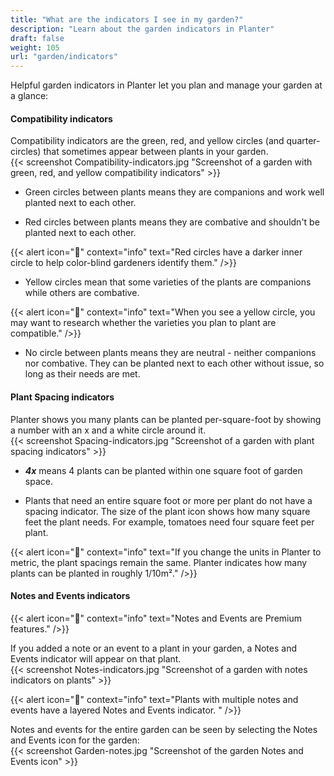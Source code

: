 ```yaml
---
title: "What are the indicators I see in my garden?"
description: "Learn about the garden indicators in Planter"
draft: false
weight: 105
url: "garden/indicators"
---
```

Helpful garden indicators in Planter let you plan and manage your garden at a glance:

#### Compatibility indicators
Compatibility indicators are the green, red, and yellow circles (and quarter-circles) that sometimes appear between plants in your garden.<br />
{{< screenshot Compatibility-indicators.jpg "Screenshot of a garden with green, red, and yellow compatibility indicators" >}}

- Green circles between plants means they are companions and work well planted next to each other.

- Red circles between plants means they are combative and shouldn't be planted next to each other.

{{< alert icon="🌱" context="info" text="Red circles have a darker inner circle to help color-blind gardeners identify them." />}}

- Yellow circles mean that some varieties of the plants are companions while others are combative.

{{< alert icon="🥕" context="info" text="When you see a yellow circle, you may want to research whether the varieties you plan to plant are compatible." />}}

- No circle between plants means they are neutral - neither companions nor combative. They can be planted next to each other without issue, so long as their needs are met.

#### Plant Spacing indicators
Planter shows you many plants can be planted per-square-foot by showing a number with an x and a white circle around it.<br />
{{< screenshot Spacing-indicators.jpg "Screenshot of a garden with plant spacing indicators" >}}

- ***4x*** means 4 plants can be planted within one square foot of garden space.

- Plants that need an entire square foot or more per plant do not have a spacing indicator. The size of the plant icon shows how many square feet the plant needs. For example, tomatoes need four square feet per plant.

{{< alert icon="🌿" context="info" text="If you change the units in Planter to metric, the plant spacings remain the same. Planter indicates how many plants can be planted in roughly 1/10m²." />}}

#### Notes and Events indicators
{{< alert icon="💸" context="info" text="Notes and Events are Premium features." />}}

If you added a note or an event to a plant in your garden, a Notes and Events indicator will appear on that plant.<br />
{{< screenshot Notes-indicators.jpg "Screenshot of a garden with notes indicators on plants" >}}

{{< alert icon="🥬" context="info" text="Plants with multiple notes and events have a layered Notes and Events indicator. " />}}

Notes and events for the entire garden can be seen by selecting the Notes and Events icon for the garden:<br />
{{< screenshot Garden-notes.jpg "Screenshot of the garden Notes and Events icon" >}}
